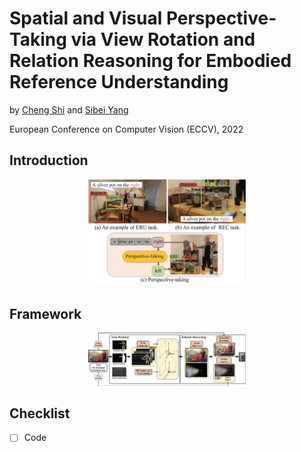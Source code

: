 # Spatial and Visual Perspective-Taking via View Rotation and Relation Reasoning for Embodied Reference Understanding

by [Cheng Shi](https://yixchen.github.io/) and [Sibei Yang](http://www.siyuanhuang.com/)

European Conference on Computer Vision (ECCV), 2022

## Introduction

<p align="center">
  <img src="doc/intro.png" width="50%"/>
</p>

## Framework

<p align="center">
  <img src="doc/frame.png" width="50%"/>
</p>

## Checklist

+ [ ] Code
